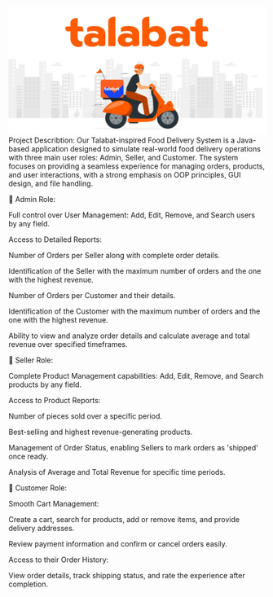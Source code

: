 ![Image](./sample_tests/talabat.jpg)
Project Describtion:
Our Talabat-inspired Food Delivery System is a Java-based application designed to simulate real-world food delivery operations with three main user roles: Admin, Seller, and Customer. The system focuses on providing a seamless experience for managing orders, products, and user interactions, with a strong emphasis on OOP principles, GUI design, and file handling.

🔹 Admin Role:

Full control over User Management: Add, Edit, Remove, and Search users by any field.

Access to Detailed Reports:

Number of Orders per Seller along with complete order details.

Identification of the Seller with the maximum number of orders and the one with the highest revenue.

Number of Orders per Customer and their details.

Identification of the Customer with the maximum number of orders and the one with the highest revenue.

Ability to view and analyze order details and calculate average and total revenue over specified timeframes.

🔹 Seller Role:

Complete Product Management capabilities: Add, Edit, Remove, and Search products by any field.

Access to Product Reports:

Number of pieces sold over a specific period.

Best-selling and highest revenue-generating products.

Management of Order Status, enabling Sellers to mark orders as 'shipped' once ready.

Analysis of Average and Total Revenue for specific time periods.

🔹 Customer Role:

Smooth Cart Management:

Create a cart, search for products, add or remove items, and provide delivery addresses.

Review payment information and confirm or cancel orders easily.

Access to their Order History:

View order details, track shipping status, and rate the experience after completion.
